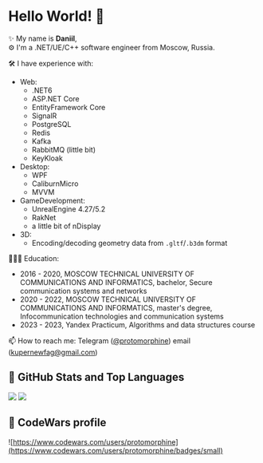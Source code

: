 # Hello World! 👋

✨ My name is **Daniil**,    
⚙️ I'm a .NET/UE/C++ software engineer from Moscow, Russia.  

🛠 I have experience with:
- Web:
  - .NET6
  - ASP.NET Core
  - EntityFramework Core
  - SignalR
  - PostgreSQL
  - Redis
  - Kafka
  - RabbitMQ (little bit)
  - KeyKloak
- Desktop:
  - WPF
  - CaliburnMicro
  - MVVM
- GameDevelopment:
  - UnrealEngine 4.27/5.2
  - RakNet
  - a little bit of nDisplay
- 3D:
  - Encoding/decoding geometry data from `.gltf`/`.b3dm` format
 
👨🏼‍🎓 Education:
- 2016 - 2020, MOSCOW TECHNICAL UNIVERSITY OF COMMUNICATIONS AND INFORMATICS, bachelor, Secure communication systems and networks
- 2020 - 2022, MOSCOW TECHNICAL UNIVERSITY OF COMMUNICATIONS AND INFORMATICS, master's degree, Infocommunication technologies and communication systems
- 2023 - 2023, Yandex Practicum, Algorithms and data structures course

📫 How to reach me: Telegram ([@protomorphine](https://t.me/protomorphine)) email (kupernewfag@gmail.com)

## 📌 GitHub Stats and Top Languages

<p float="center">
  <img  src="https://github-readme-stats.vercel.app/api?username=protomorphine&show_icons=true&theme=dark&count_private=true&hide=contribs,issue" />
  <img  src="https://github-readme-stats.vercel.app/api/top-langs/?username=protomorphine&layout=compact&theme=dark" />
</p>

## 📌 CodeWars profile

![https://www.codewars.com/users/protomorphine](https://www.codewars.com/users/protomorphine/badges/small)
